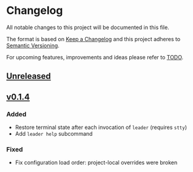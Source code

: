 # Changelog
All notable changes to this project will be documented in this file.

The format is based on [Keep a Changelog](http://keepachangelog.com/en/1.0.0/)
and this project adheres to [Semantic Versioning](http://semver.org/spec/v2.0.0.html).

For upcoming features, improvements and ideas please refer to [TODO].

## [Unreleased]

## [v0.1.4]

### Added

- Restore terminal state after each invocation of `leader` (requires `stty`)
- Add `leader help` subcommand

### Fixed
- Fix configuration load order: project-local overrides were broken

[Unreleased]: https://github.com/dhamidi/leader/compare/v0.1.3...HEAD
[v0.1.4]: https://github.com/dhamidi/leader/compare/v0.1.3...v0.1.4
[TODO]: https://github.com/dhamidi/leader/blob/master/TODO.md

